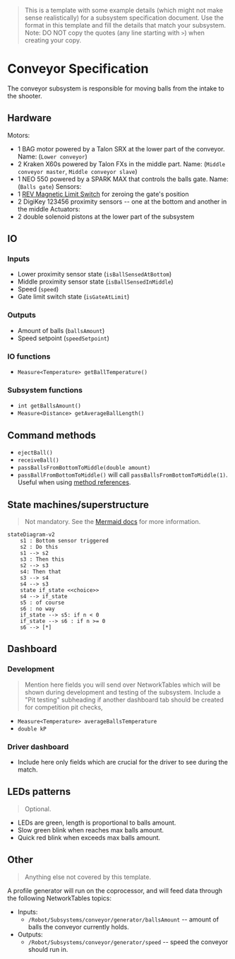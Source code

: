 
> This is a template with some example details (which might not make sense realistically) for a subsystem specification document. Use the format in this template and fill the details that match your subsystem.
> Note: DO NOT copy the quotes (any line starting with `>`) when creating your copy.

# Conveyor Specification
The conveyor subsystem is responsible for moving balls from the intake to the shooter.
## Hardware
Motors:
- 1 BAG motor powered by a Talon SRX at the lower part of the conveyor. Name: (`Lower conveyor`)
- 2 Kraken X60s powered by Talon FXs in the middle part. Name: (`Middle conveyor master`, `Middle conveyor slave`)
- 1 NEO 550 powered by a SPARK MAX that controls the balls gate. Name: (`Balls gate`)
Sensors:
- 1 [REV Magnetic Limit Switch]([url](https://www.revrobotics.com/rev-31-1462/)https://www.revrobotics.com/rev-31-1462/) for zeroing the gate's position
- 2 DigiKey 123456 proximity sensors -- one at the bottom and another in the middle
Actuators:
- 2 double solenoid pistons at the lower part of the subsystem
## IO
### Inputs
- Lower proximity sensor state (`isBallSensedAtBottom`)
- Middle proximity sensor state (`isBallSensedInMiddle`)
- Speed  (`speed`)
- Gate limit switch state  (`isGateAtLimit`)
### Outputs
- Amount of balls (`ballsAmount`)
- Speed setpoint (`speedSetpoint`)
### IO functions
- `Measure<Temperature> getBallTemperature()`
### Subsystem functions
- `int getBallsAmount()`
- `Measure<Distance> getAverageBallLength()`
## Command methods
- `ejectBall()`
- `receiveBall()`
- `passBallsFromBottomToMiddle(double amount)`
- `passBallFromBottomToMiddle()` will call `passBallsFromBottomToMiddle(1)`. Useful when using [method references](https://docs.wpilib.org/en/stable/docs/software/basic-programming/functions-as-data.html#method-references).
## State machines/superstructure
> Not mandatory. See the [Mermaid docs](https://mermaid.js.org/intro/) for more information.
```mermaid
stateDiagram-v2
    s1 : Bottom sensor triggered
    s2 : Do this
    s1 --> s2
    s3 : Then this
    s2 --> s3
    s4: Then that
    s3 --> s4
    s4 --> s3
    state if_state <<choice>>
    s4 --> if_state
    s5 : of course
    s6 : no way
    if_state --> s5: if n < 0
    if_state --> s6 : if n >= 0
    s6 --> [*]
```
## Dashboard
### Development
> Mention here fields you will send over NetworkTables which will be shown during development and testing of the subsystem. Include a "Pit testing" subheading if another dashboard tab should be created for competition pit checks,
- `Measure<Temperature> averageBallsTemperature`
- `double kP`
### Driver dashboard
- Include here only fields which are crucial for the driver to see during the match.

## LEDs patterns
> Optional.
- LEDs are green, length is proportional to balls amount.
- Slow green blink when reaches max balls amount.
- Quick red blink when exceeds max balls amount.

## Other
> Anything else not covered by this template.

A profile generator will run on the coprocessor, and will feed data through the following NetworkTables topics:
- Inputs:
  - `/Robot/Subsystems/conveyor/generator/ballsAmount` -- amount of balls the conveyor currently holds. 
- Outputs:
  - `/Robot/Subsystems/conveyor/generator/speed` -- speed the conveyor should run in.
